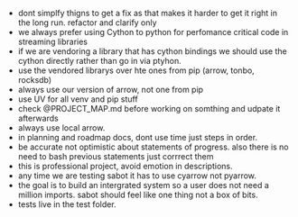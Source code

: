 - dont simplfy thigns to get a fix as that makes it harder to get it right in the long run. refactor and clarify only
- we always prefer using Cython to python for perfomance critical code in streaming libraries
- if  we are vendoring a library that has cython bindings we should use the cython directly rather than go in via ptyhon.
- use the vendored librarys over hte ones from pip (arrow, tonbo, rocksdb)
- always use our version of arrow, not one from pip
- use UV for all venv and pip stuff
- check @PROJECT_MAP.md  before working on somthing and udpate it afterwards
- always use local arrow.
- in planning and roadmap docs, dont use time just steps in order.
- be accurate not optimistic about statements of progress. also there is no need to bash previous statements just corrrect them
- this is professional project, avoid emotion in descriptions.
- any time we are testing sabot it  has to use cyarrow not pyarrow.
- the goal is to build an intergrated system so a user does not need a million imports. sabot should feel like one thing not a box of bits.
- tests live in the test folder.
